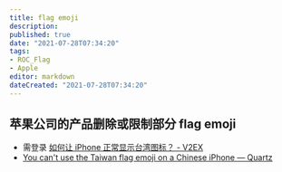 ```yaml
---
title: flag emoji
description:
published: true
date: "2021-07-28T07:34:20"
tags:
- ROC_Flag
- Apple
editor: markdown
dateCreated: "2021-07-28T07:34:20"
---
```


## 苹果公司的产品删除或限制部分 flag emoji

+ 需登录 [如何让 iPhone 正常显示台湾图标？ - V2EX](https://archive.is/ETO42 "https://v2ex.com/t/791716")
+ [You can't use the Taiwan flag emoji on a Chinese iPhone — Quartz](https://web.archive.org/web/20210914141700/https://qz.com/1250884/you-cant-use-the-taiwan-flag-emoji-on-a-chinese-iphone/)
